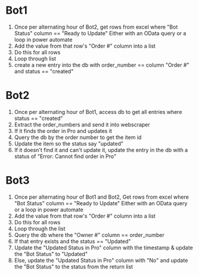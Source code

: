 # Bot1
1. Once per alternating hour of Bot2, get rows from excel where "Bot Status" column == "Ready to Update"
    Either with an OData query or a loop in power automate
2. Add the value from that row's "Order #" column into a list
3. Do this for all rows
4. Loop through list
5. create a new entry into the db with order_number == column "Order #" and status == "created"

# Bot2
1. Once per alternating hour of Bot1, access db to get all entries where status == "created"
2. Extract the order_numbers and send it into webscraper
6. If it finds the order in Pro and updates it
7. Query the db by the order number to get the item id
8. Update the item so the status say "updated"
8. If it doesn't find it and can't update it, update the entry in the db with a status of "Error: Cannot find order in Pro"

# Bot3
1. Once per alternating hour of Bot1 and Bot2, Get rows from excel where "Bot Status" column == "Ready to Update"
    Either with an OData query or a loop in power automate
2. Add the value from that row's "Order #" column into a list
3. Do this for all rows
10. Loop through the list
11. Query the db where the "Owner #" column == order_number
11. If that entry exists and the status == "Updated"
12. Update the "Updated Status in Pro" column with the timestamp & update the "Bot Status" to "Updated" 
12. Else, update the "Updated Status in Pro" column with "No" and update the "Bot Status" to the status from the return list 



